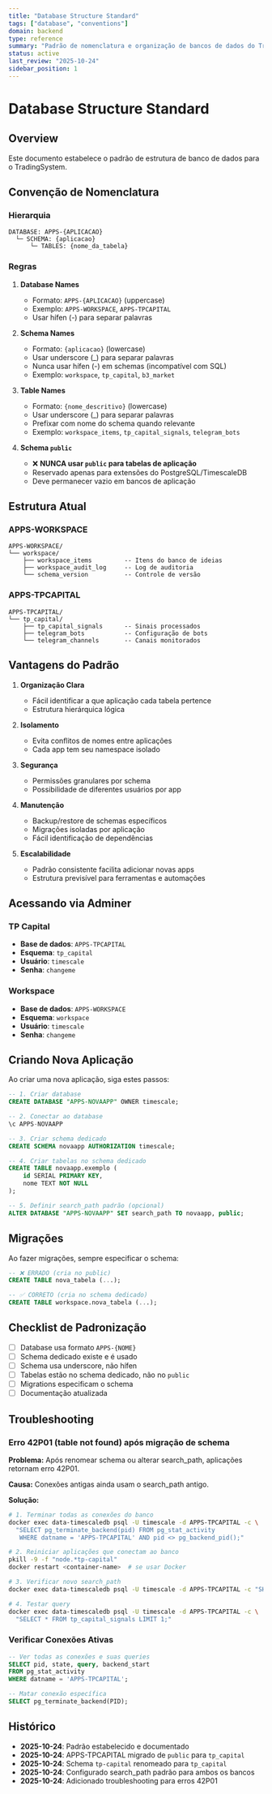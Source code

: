 ```yaml
---
title: "Database Structure Standard"
tags: ["database", "conventions"]
domain: backend
type: reference
summary: "Padrão de nomenclatura e organização de bancos de dados do TradingSystem"
status: active
last_review: "2025-10-24"
sidebar_position: 1
---
```


# Database Structure Standard

## Overview
Este documento estabelece o padrão de estrutura de banco de dados para o TradingSystem.

## Convenção de Nomenclatura

### Hierarquia
```
DATABASE: APPS-{APLICACAO}
  └─ SCHEMA: {aplicacao}
      └─ TABLES: {nome_da_tabela}
```

### Regras

1. **Database Names**
   - Formato: `APPS-{APLICACAO}` (uppercase)
   - Exemplo: `APPS-WORKSPACE`, `APPS-TPCAPITAL`
   - Usar hífen (-) para separar palavras

2. **Schema Names**
   - Formato: `{aplicacao}` (lowercase)
   - Usar underscore (_) para separar palavras
   - Nunca usar hífen (-) em schemas (incompatível com SQL)
   - Exemplo: `workspace`, `tp_capital`, `b3_market`

3. **Table Names**
   - Formato: `{nome_descritivo}` (lowercase)
   - Usar underscore (_) para separar palavras
   - Prefixar com nome do schema quando relevante
   - Exemplo: `workspace_items`, `tp_capital_signals`, `telegram_bots`

4. **Schema `public`**
   - ❌ **NUNCA usar `public` para tabelas de aplicação**
   - Reservado apenas para extensões do PostgreSQL/TimescaleDB
   - Deve permanecer vazio em bancos de aplicação

## Estrutura Atual

### APPS-WORKSPACE
```
APPS-WORKSPACE/
└── workspace/
    ├── workspace_items         -- Itens do banco de ideias
    ├── workspace_audit_log     -- Log de auditoria
    └── schema_version          -- Controle de versão
```

### APPS-TPCAPITAL
```
APPS-TPCAPITAL/
└── tp_capital/
    ├── tp_capital_signals      -- Sinais processados
    ├── telegram_bots           -- Configuração de bots
    └── telegram_channels       -- Canais monitorados
```

## Vantagens do Padrão

1. **Organização Clara**
   - Fácil identificar a que aplicação cada tabela pertence
   - Estrutura hierárquica lógica

2. **Isolamento**
   - Evita conflitos de nomes entre aplicações
   - Cada app tem seu namespace isolado

3. **Segurança**
   - Permissões granulares por schema
   - Possibilidade de diferentes usuários por app

4. **Manutenção**
   - Backup/restore de schemas específicos
   - Migrações isoladas por aplicação
   - Fácil identificação de dependências

5. **Escalabilidade**
   - Padrão consistente facilita adicionar novas apps
   - Estrutura previsível para ferramentas e automações

## Acessando via Adminer

### TP Capital
- **Base de dados**: `APPS-TPCAPITAL`
- **Esquema**: `tp_capital`
- **Usuário**: `timescale`
- **Senha**: `changeme`

### Workspace
- **Base de dados**: `APPS-WORKSPACE`
- **Esquema**: `workspace`
- **Usuário**: `timescale`
- **Senha**: `changeme`

## Criando Nova Aplicação

Ao criar uma nova aplicação, siga estes passos:

```sql
-- 1. Criar database
CREATE DATABASE "APPS-NOVAAPP" OWNER timescale;

-- 2. Conectar ao database
\c APPS-NOVAAPP

-- 3. Criar schema dedicado
CREATE SCHEMA novaapp AUTHORIZATION timescale;

-- 4. Criar tabelas no schema dedicado
CREATE TABLE novaapp.exemplo (
    id SERIAL PRIMARY KEY,
    nome TEXT NOT NULL
);

-- 5. Definir search_path padrão (opcional)
ALTER DATABASE "APPS-NOVAAPP" SET search_path TO novaapp, public;
```

## Migrações

Ao fazer migrações, sempre especificar o schema:

```sql
-- ❌ ERRADO (cria no public)
CREATE TABLE nova_tabela (...);

-- ✅ CORRETO (cria no schema dedicado)
CREATE TABLE workspace.nova_tabela (...);
```

## Checklist de Padronização

- [ ] Database usa formato `APPS-{NOME}`
- [ ] Schema dedicado existe e é usado
- [ ] Schema usa underscore, não hífen
- [ ] Tabelas estão no schema dedicado, não no `public`
- [ ] Migrations especificam o schema
- [ ] Documentação atualizada

## Troubleshooting

### Erro 42P01 (table not found) após migração de schema

**Problema:** Após renomear schema ou alterar search_path, aplicações retornam erro 42P01.

**Causa:** Conexões antigas ainda usam o search_path antigo.

**Solução:**

```bash
# 1. Terminar todas as conexões do banco
docker exec data-timescaledb psql -U timescale -d APPS-TPCAPITAL -c \
  "SELECT pg_terminate_backend(pid) FROM pg_stat_activity 
   WHERE datname = 'APPS-TPCAPITAL' AND pid <> pg_backend_pid();"

# 2. Reiniciar aplicações que conectam ao banco
pkill -9 -f "node.*tp-capital"
docker restart <container-name>  # se usar Docker

# 3. Verificar novo search_path
docker exec data-timescaledb psql -U timescale -d APPS-TPCAPITAL -c "SHOW search_path;"

# 4. Testar query
docker exec data-timescaledb psql -U timescale -d APPS-TPCAPITAL -c \
  "SELECT * FROM tp_capital_signals LIMIT 1;"
```

### Verificar Conexões Ativas

```sql
-- Ver todas as conexões e suas queries
SELECT pid, state, query, backend_start 
FROM pg_stat_activity 
WHERE datname = 'APPS-TPCAPITAL';

-- Matar conexão específica
SELECT pg_terminate_backend(PID);
```

## Histórico

- **2025-10-24**: Padrão estabelecido e documentado
- **2025-10-24**: APPS-TPCAPITAL migrado de `public` para `tp_capital`
- **2025-10-24**: Schema `tp-capital` renomeado para `tp_capital`
- **2025-10-24**: Configurado search_path padrão para ambos os bancos
- **2025-10-24**: Adicionado troubleshooting para erros 42P01
